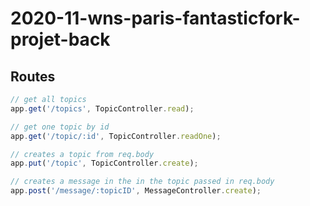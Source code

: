 # 2020-11-wns-paris-fantasticfork-projet-back


## Routes
```javascript
// get all topics
app.get('/topics', TopicController.read);

// get one topic by id
app.get('/topic/:id', TopicController.readOne);

// creates a topic from req.body
app.put('/topic', TopicController.create);

// creates a message in the in the topic passed in req.body
app.post('/message/:topicID', MessageController.create);
```
